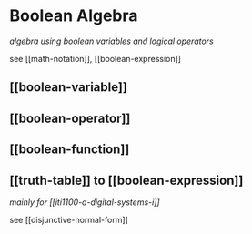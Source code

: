 # Boolean Algebra

_algebra using boolean variables and logical operators_

see [[math-notation]], [[boolean-expression]]

## [[boolean-variable]]

## [[boolean-operator]]

## [[boolean-function]]

## [[truth-table]] to [[boolean-expression]]

_mainly for [[iti1100-a-digital-systems-i]]_

see [[disjunctive-normal-form]]
